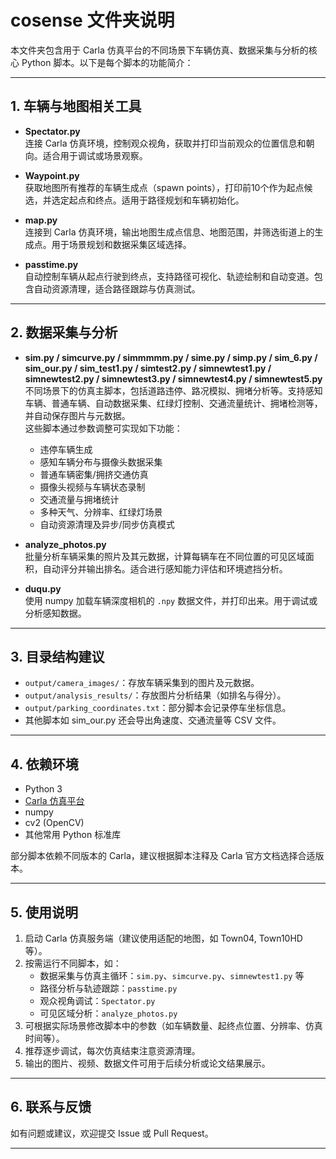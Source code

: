 # cosense 文件夹说明

本文件夹包含用于 Carla 仿真平台的不同场景下车辆仿真、数据采集与分析的核心 Python 脚本。以下是每个脚本的功能简介：

---

## 1. 车辆与地图相关工具

- **Spectator.py**  
  连接 Carla 仿真环境，控制观众视角，获取并打印当前观众的位置信息和朝向。适合用于调试或场景观察。

- **Waypoint.py**  
  获取地图所有推荐的车辆生成点（spawn points），打印前10个作为起点候选，并选定起点和终点。适用于路径规划和车辆初始化。

- **map.py**  
  连接到 Carla 仿真环境，输出地图生成点信息、地图范围，并筛选街道上的生成点。用于场景规划和数据采集区域选择。

- **passtime.py**  
  自动控制车辆从起点行驶到终点，支持路径可视化、轨迹绘制和自动变道。包含自动资源清理，适合路径跟踪与仿真测试。

---

## 2. 数据采集与分析

- **sim.py / simcurve.py / simmmmm.py / sime.py / simp.py / sim_6.py / sim_our.py / sim_test1.py / simtest2.py / simnewtest1.py / simnewtest2.py / simnewtest3.py / simnewtest4.py / simnewtest5.py**  
  不同场景下的仿真主脚本，包括道路违停、路况模拟、拥堵分析等。支持感知车辆、普通车辆、自动数据采集、红绿灯控制、交通流量统计、拥堵检测等，并自动保存图片与元数据。  
  这些脚本通过参数调整可实现如下功能：
  - 违停车辆生成
  - 感知车辆分布与摄像头数据采集
  - 普通车辆密集/拥挤交通仿真
  - 摄像头视频与车辆状态录制
  - 交通流量与拥堵统计
  - 多种天气、分辨率、红绿灯场景
  - 自动资源清理及异步/同步仿真模式

- **analyze_photos.py**  
  批量分析车辆采集的照片及其元数据，计算每辆车在不同位置的可见区域面积，自动评分并输出排名。适合进行感知能力评估和环境遮挡分析。

- **duqu.py**  
  使用 numpy 加载车辆深度相机的 `.npy` 数据文件，并打印出来。用于调试或分析感知数据。

---

## 3. 目录结构建议

- `output/camera_images/`：存放车辆采集到的图片及元数据。
- `output/analysis_results/`：存放图片分析结果（如排名与得分）。
- `output/parking_coordinates.txt`：部分脚本会记录停车坐标信息。
- 其他脚本如 sim_our.py 还会导出角速度、交通流量等 CSV 文件。

---

## 4. 依赖环境

- Python 3
- [Carla 仿真平台](https://carla.org/)
- numpy
- cv2 (OpenCV)
- 其他常用 Python 标准库

部分脚本依赖不同版本的 Carla，建议根据脚本注释及 Carla 官方文档选择合适版本。

---

## 5. 使用说明

1. 启动 Carla 仿真服务端（建议使用适配的地图，如 Town04, Town10HD 等）。
2. 按需运行不同脚本，如：
   - 数据采集与仿真主循环：`sim.py`、`simcurve.py`、`simnewtest1.py` 等
   - 路径分析与轨迹跟踪：`passtime.py`
   - 观众视角调试：`Spectator.py`
   - 可见区域分析：`analyze_photos.py`
3. 可根据实际场景修改脚本中的参数（如车辆数量、起终点位置、分辨率、仿真时间等）。
4. 推荐逐步调试，每次仿真结束注意资源清理。
5. 输出的图片、视频、数据文件可用于后续分析或论文结果展示。

---

## 6. 联系与反馈

如有问题或建议，欢迎提交 Issue 或 Pull Request。

---
